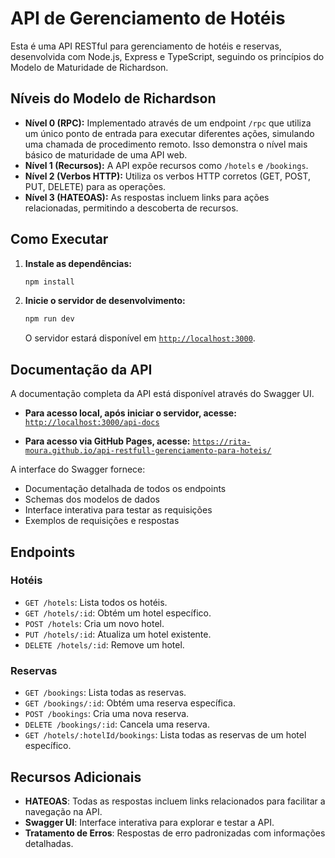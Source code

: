 # API de Gerenciamento de Hotéis

Esta é uma API RESTful para gerenciamento de hotéis e reservas, desenvolvida com Node.js, Express e TypeScript, seguindo os princípios do Modelo de Maturidade de Richardson.

## Níveis do Modelo de Richardson

- **Nível 0 (RPC):** Implementado através de um endpoint `/rpc` que utiliza um único ponto de entrada para executar diferentes ações, simulando uma chamada de procedimento remoto. Isso demonstra o nível mais básico de maturidade de uma API web.
- **Nível 1 (Recursos):** A API expõe recursos como `/hotels` e `/bookings`.
- **Nível 2 (Verbos HTTP):** Utiliza os verbos HTTP corretos (GET, POST, PUT, DELETE) para as operações.
- **Nível 3 (HATEOAS):** As respostas incluem links para ações relacionadas, permitindo a descoberta de recursos.

## Como Executar

1. **Instale as dependências:**
   ```bash
   npm install
   ```

2. **Inicie o servidor de desenvolvimento:**
   ```bash
   npm run dev
   ```

   O servidor estará disponível em [`http://localhost:3000`](http://localhost:3000).

## Documentação da API

A documentação completa da API está disponível através do Swagger UI. 

- **Para acesso local, após iniciar o servidor, acesse:**
[`http://localhost:3000/api-docs`](http://localhost:3000/api-docs)

- **Para acesso via GitHub Pages, acesse:**
[`https://rita-moura.github.io/api-restfull-gerenciamento-para-hoteis/`](https://rita-moura.github.io/api-restfull-gerenciamento-para-hoteis/)


A interface do Swagger fornece:
- Documentação detalhada de todos os endpoints
- Schemas dos modelos de dados
- Interface interativa para testar as requisições
- Exemplos de requisições e respostas

## Endpoints

### Hotéis

- `GET /hotels`: Lista todos os hotéis.
- `GET /hotels/:id`: Obtém um hotel específico.
- `POST /hotels`: Cria um novo hotel.
- `PUT /hotels/:id`: Atualiza um hotel existente.
- `DELETE /hotels/:id`: Remove um hotel.

### Reservas

- `GET /bookings`: Lista todas as reservas.
- `GET /bookings/:id`: Obtém uma reserva específica.
- `POST /bookings`: Cria uma nova reserva.
- `DELETE /bookings/:id`: Cancela uma reserva.
- `GET /hotels/:hotelId/bookings`: Lista todas as reservas de um hotel específico.

## Recursos Adicionais

- **HATEOAS**: Todas as respostas incluem links relacionados para facilitar a navegação na API.
- **Swagger UI**: Interface interativa para explorar e testar a API.
- **Tratamento de Erros**: Respostas de erro padronizadas com informações detalhadas.
